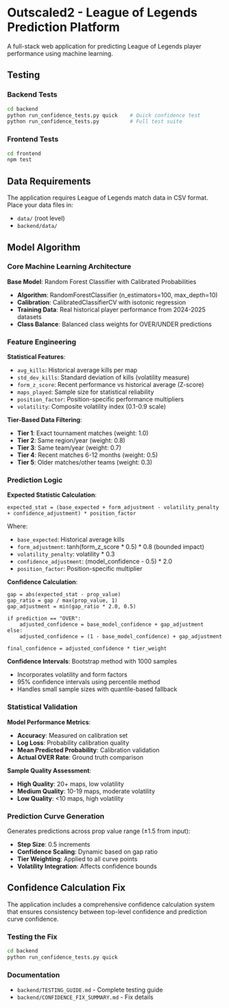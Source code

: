 # Outscaled2 - League of Legends Prediction Platform

A full-stack web application for predicting League of Legends player performance using machine learning.

## Testing

### Backend Tests
```bash
cd backend
python run_confidence_tests.py quick    # Quick confidence test
python run_confidence_tests.py          # Full test suite
```

### Frontend Tests
```bash
cd frontend
npm test
```

## Data Requirements

The application requires League of Legends match data in CSV format. Place your data files in:
- `data/` (root level)
- `backend/data/`

## Model Algorithm

### Core Machine Learning Architecture

**Base Model**: Random Forest Classifier with Calibrated Probabilities
- **Algorithm**: RandomForestClassifier (n_estimators=100, max_depth=10)
- **Calibration**: CalibratedClassifierCV with isotonic regression
- **Training Data**: Real historical player performance from 2024-2025 datasets
- **Class Balance**: Balanced class weights for OVER/UNDER predictions

### Feature Engineering

**Statistical Features**:
- `avg_kills`: Historical average kills per map
- `std_dev_kills`: Standard deviation of kills (volatility measure)
- `form_z_score`: Recent performance vs historical average (Z-score)
- `maps_played`: Sample size for statistical reliability
- `position_factor`: Position-specific performance multipliers
- `volatility`: Composite volatility index (0.1-0.9 scale)

**Tier-Based Data Filtering**:
- **Tier 1**: Exact tournament matches (weight: 1.0)
- **Tier 2**: Same region/year (weight: 0.8)
- **Tier 3**: Same team/year (weight: 0.7)
- **Tier 4**: Recent matches 6-12 months (weight: 0.5)
- **Tier 5**: Older matches/other teams (weight: 0.3)

### Prediction Logic

**Expected Statistic Calculation**:
```
expected_stat = (base_expected + form_adjustment - volatility_penalty + confidence_adjustment) * position_factor
```

Where:
- `base_expected`: Historical average kills
- `form_adjustment`: tanh(form_z_score * 0.5) * 0.8 (bounded impact)
- `volatility_penalty`: volatility * 0.3
- `confidence_adjustment`: (model_confidence - 0.5) * 2.0
- `position_factor`: Position-specific multiplier

**Confidence Calculation**:
```
gap = abs(expected_stat - prop_value)
gap_ratio = gap / max(prop_value, 1)
gap_adjustment = min(gap_ratio * 2.0, 0.5)

if prediction == "OVER":
    adjusted_confidence = base_model_confidence + gap_adjustment
else:
    adjusted_confidence = (1 - base_model_confidence) + gap_adjustment

final_confidence = adjusted_confidence * tier_weight
```

**Confidence Intervals**: Bootstrap method with 1000 samples
- Incorporates volatility and form factors
- 95% confidence intervals using percentile method
- Handles small sample sizes with quantile-based fallback

### Statistical Validation

**Model Performance Metrics**:
- **Accuracy**: Measured on calibration set
- **Log Loss**: Probability calibration quality
- **Mean Predicted Probability**: Calibration validation
- **Actual OVER Rate**: Ground truth comparison

**Sample Quality Assessment**:
- **High Quality**: 20+ maps, low volatility
- **Medium Quality**: 10-19 maps, moderate volatility  
- **Low Quality**: <10 maps, high volatility

### Prediction Curve Generation

Generates predictions across prop value range (±1.5 from input):
- **Step Size**: 0.5 increments
- **Confidence Scaling**: Dynamic based on gap ratio
- **Tier Weighting**: Applied to all curve points
- **Volatility Integration**: Affects confidence bounds

## Confidence Calculation Fix

The application includes a comprehensive confidence calculation system that ensures consistency between top-level confidence and prediction curve confidence.

### Testing the Fix
```bash
cd backend
python run_confidence_tests.py quick
```

### Documentation
- `backend/TESTING_GUIDE.md` - Complete testing guide
- `backend/CONFIDENCE_FIX_SUMMARY.md` - Fix details

